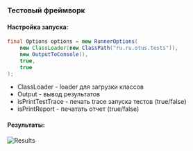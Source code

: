 ### Тестовый фреймворк

#### Настройка запуска:
```java
final Options options = new RunnerOptions(
    new ClassLoader(new ClassPath("ru.ru.otus.tests")),
    new OutputToConsole(),
    true,
    true
);
```
* ClassLoader - loader для загрузки классов
* Output - вывод результатов
* isPrintTestTrace - печать trace запуска тестов (true/false)
* isPrintReport - печатать отчет (true/false)

#### Результаты:

![Results](https://github.com/AlexBugrimov/ru.otus-java/blob/hw03-annotations/hw03-annotations/result.png)